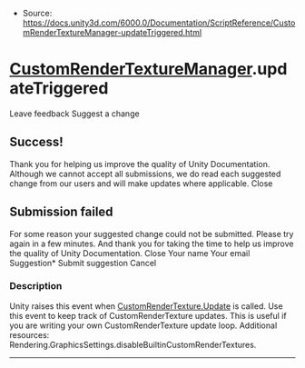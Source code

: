 * Source: https://docs.unity3d.com/6000.0/Documentation/ScriptReference/CustomRenderTextureManager-updateTriggered.html

#  [CustomRenderTextureManager](https://docs.unity3d.com/6000.0/Documentation/ScriptReference/CustomRenderTextureManager.html).updateTriggered
Leave feedback
Suggest a change
## Success!
Thank you for helping us improve the quality of Unity Documentation. Although we cannot accept all submissions, we do read each suggested change from our users and will make updates where applicable.
Close
## Submission failed
For some reason your suggested change could not be submitted. Please <a>try again</a> in a few minutes. And thank you for taking the time to help us improve the quality of Unity Documentation.
Close
Your name Your email Suggestion* Submit suggestion
Cancel
### Description
Unity raises this event when [CustomRenderTexture.Update](https://docs.unity3d.com/6000.0/Documentation/ScriptReference/CustomRenderTexture.Update.html) is called.
Use this event to keep track of CustomRenderTexture updates. This is useful if you are writing your own CustomRenderTexture update loop. Additional resources: Rendering.GraphicsSettings.disableBuiltinCustomRenderTextures.
* * *
